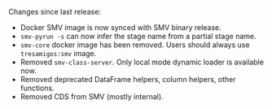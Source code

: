 Changes since last release:
* Docker SMV image is now synced with SMV binary release.
* `smv-pyrun -s` can now infer the stage name from a partial stage name.
* `smv-core` docker image has been removed. Users should always use `tresamigos:smv` image.
* Removed `smv-class-server`.  Only local mode dynamic loader is available now.
* Removed deprecated DataFrame helpers, column helpers, other functions.
* Removed CDS from SMV (mostly internal).

